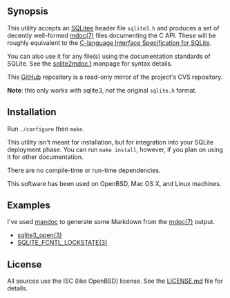 ## Synopsis

This utility accepts an [SQLitee](https://www.sqlite.org) header file
`sqlite3.h` and produces a set of decently well-formed
[mdoc(7)](https://man.openbsd.org/OpenBSD-current/man7/mdoc.7) files
documenting the C API.
These will be roughly equivalent to the [C-language Interface
Specification for SQLite](https://www.sqlite.org/c3ref/intro.html).

You can also use it for any file(s) using the documentation standards of
SQLite.
See the [sqlite2mdoc.1](sqlite2mdoc.1) manpage for syntax details.

This [GitHub](https://www.github.com) repository is a read-only mirror
of the project's CVS repository.

**Note**: this only works with sqlite3, *not* the original `sqlite.h`
format.

## Installation

Run `./configure` then `make`.

This utility isn't meant for installation, but for integration into your
SQLite deployment phase.  You can run `make install`, however, if you
plan on using it for other documentation.

There are no compile-time or run-time dependencies.

This software has been used on OpenBSD, Mac OS X, and Linux machines.

## Examples

I've used [mandoc](https://mandoc.bsd.lv) to generate some Markdown from
the [mdoc(7)](https://man.openbsd.org/mdoc.7) output.

- [sqlite3\_open(3)](samples/sqlite3_open.3.md)
- [SQLITE\_FCNTL\_LOCKSTATE(3)](samples/sqlite_fcntl_lockstate.3.md)

## License

All sources use the ISC (like OpenBSD) license.
See the [LICENSE.md](LICENSE.md) file for details.
